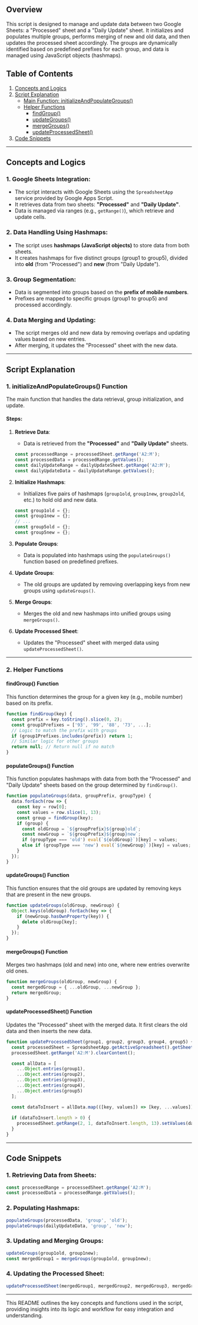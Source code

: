 ## Overview
This script is designed to manage and update data between two Google Sheets: a "Processed" sheet and a "Daily Update" sheet. It initializes and populates multiple groups, performs merging of new and old data, and then updates the processed sheet accordingly. The groups are dynamically identified based on predefined prefixes for each group, and data is managed using JavaScript objects (hashmaps).

## Table of Contents
1. [Concepts and Logics](#concepts-and-logics)
2. [Script Explanation](#script-explanation)
   - [Main Function: initializeAndPopulateGroups()](#initializeandpopulategroups-function)
   - [Helper Functions](#helper-functions)
     - [findGroup()](#findgroup-function)
     - [updateGroups()](#updategroups-function)
     - [mergeGroups()](#mergegroups-function)
     - [updateProcessedSheet()](#updateprocessedsheet-function)
3. [Code Snippets](#code-snippets)

---

## Concepts and Logics

### 1. **Google Sheets Integration**:
   - The script interacts with Google Sheets using the `SpreadsheetApp` service provided by Google Apps Script.
   - It retrieves data from two sheets: **"Processed"** and **"Daily Update"**.
   - Data is managed via ranges (e.g., `getRange()`), which retrieve and update cells.

### 2. **Data Handling Using Hashmaps**:
   - The script uses **hashmaps (JavaScript objects)** to store data from both sheets.
   - It creates hashmaps for five distinct groups (group1 to group5), divided into **old** (from "Processed") and **new** (from "Daily Update").

### 3. **Group Segmentation**:
   - Data is segmented into groups based on the **prefix of mobile numbers**.
   - Prefixes are mapped to specific groups (group1 to group5) and processed accordingly.

### 4. **Data Merging and Updating**:
   - The script merges old and new data by removing overlaps and updating values based on new entries.
   - After merging, it updates the "Processed" sheet with the new data.

---

## Script Explanation

### 1. **initializeAndPopulateGroups() Function**
The main function that handles the data retrieval, group initialization, and update.

#### Steps:
1. **Retrieve Data**:
   - Data is retrieved from the **"Processed"** and **"Daily Update"** sheets.
   
   ```javascript
   const processedRange = processedSheet.getRange('A2:M'); 
   const processedData = processedRange.getValues();
   const dailyUpdateRange = dailyUpdateSheet.getRange('A2:M'); 
   const dailyUpdateData = dailyUpdateRange.getValues();
   ```

2. **Initialize Hashmaps**:
   - Initializes five pairs of hashmaps (`group1old`, `group1new`, `group2old`, etc.) to hold old and new data.

   ```javascript
   const group1old = {};
   const group1new = {};
   // ...
   const group5old = {};
   const group5new = {};
   ```

3. **Populate Groups**:
   - Data is populated into hashmaps using the `populateGroups()` function based on predefined prefixes.

4. **Update Groups**:
   - The old groups are updated by removing overlapping keys from new groups using `updateGroups()`.

5. **Merge Groups**:
   - Merges the old and new hashmaps into unified groups using `mergeGroups()`.

6. **Update Processed Sheet**:
   - Updates the "Processed" sheet with merged data using `updateProcessedSheet()`.

---

### 2. **Helper Functions**

#### **findGroup() Function**
This function determines the group for a given key (e.g., mobile number) based on its prefix.

```javascript
function findGroup(key) {
  const prefix = key.toString().slice(0, 2);
  const group1Prefixes = ['93', '99', '88', '73', ...];
  // Logic to match the prefix with groups
  if (group1Prefixes.includes(prefix)) return 1;
  // Similar logic for other groups
  return null; // Return null if no match
}
```

#### **populateGroups() Function**
This function populates hashmaps with data from both the "Processed" and "Daily Update" sheets based on the group determined by `findGroup()`.

```javascript
function populateGroups(data, groupPrefix, groupType) {
  data.forEach(row => {
    const key = row[0]; 
    const values = row.slice(1, 13); 
    const group = findGroup(key); 
    if (group) {
      const oldGroup = `${groupPrefix}${group}old`;
      const newGroup = `${groupPrefix}${group}new`;
      if (groupType === 'old') eval(`${oldGroup}`)[key] = values;
      else if (groupType === 'new') eval(`${newGroup}`)[key] = values;
    }
  });
}
```

#### **updateGroups() Function**
This function ensures that the old groups are updated by removing keys that are present in the new groups.

```javascript
function updateGroups(oldGroup, newGroup) {
  Object.keys(oldGroup).forEach(key => {
    if (newGroup.hasOwnProperty(key)) {
      delete oldGroup[key];
    }
  });
}
```

#### **mergeGroups() Function**
Merges two hashmaps (old and new) into one, where new entries overwrite old ones.

```javascript
function mergeGroups(oldGroup, newGroup) {
  const mergedGroup = { ...oldGroup, ...newGroup };
  return mergedGroup;
}
```

#### **updateProcessedSheet() Function**
Updates the "Processed" sheet with the merged data. It first clears the old data and then inserts the new data.

```javascript
function updateProcessedSheet(group1, group2, group3, group4, group5) {
  const processedSheet = SpreadsheetApp.getActiveSpreadsheet().getSheetByName('processed');
  processedSheet.getRange('A2:M').clearContent(); 

  const allData = [
    ...Object.entries(group1),
    ...Object.entries(group2),
    ...Object.entries(group3),
    ...Object.entries(group4),
    ...Object.entries(group5)
  ];

  const dataToInsert = allData.map(([key, values]) => [key, ...values]);
  
  if (dataToInsert.length > 0) {
    processedSheet.getRange(2, 1, dataToInsert.length, 13).setValues(dataToInsert);
  }
}
```

---

## Code Snippets

### 1. Retrieving Data from Sheets:
```javascript
const processedRange = processedSheet.getRange('A2:M');
const processedData = processedRange.getValues();
```

### 2. Populating Hashmaps:
```javascript
populateGroups(processedData, 'group', 'old');
populateGroups(dailyUpdateData, 'group', 'new');
```

### 3. Updating and Merging Groups:
```javascript
updateGroups(group1old, group1new);
const mergedGroup1 = mergeGroups(group1old, group1new);
```

### 4. Updating the Processed Sheet:
```javascript
updateProcessedSheet(mergedGroup1, mergedGroup2, mergedGroup3, mergedGroup4 , mergedGroup5);
```

--- 

This README outlines the key concepts and functions used in the script, providing insights into its logic and workflow for easy integration and understanding.
